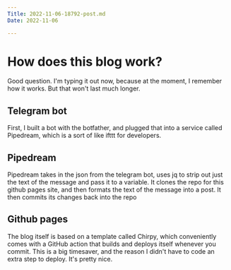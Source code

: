 ```yaml
---
Title: 2022-11-06-18792-post.md
Date: 2022-11-06

---
```

# How does this blog work?

Good question. I'm typing it out now, because at the moment, I remember how it works. But that won't last much longer.

## Telegram bot

First, I built a bot with the botfather, and plugged that  into a service called Pipedream, which is a sort of like ifttt for developers. 

## Pipedream

Pipedream takes in the json from the telegram bot, uses jq to strip out just the text of the message and pass it to a variable. It clones the repo for this github pages site, and then formats the text of the message into a post. It then commits its changes back into the repo

## Github pages
The blog itself is based on a template called Chirpy, which conveniently comes with a GitHub action that builds and deploys itself whenever you commit. This is a big timesaver, and the reason I didn't have to code an extra step to deploy. It's pretty nice.